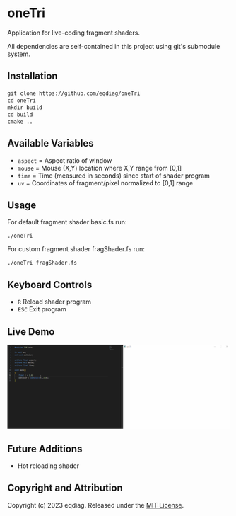 # oneTri

Application for live-coding fragment shaders.

All dependencies are self-contained in this project using git's submodule system.

## Installation

```
git clone https://github.com/eqdiag/oneTri
cd oneTri
mkdir build
cd build
cmake ..
```

## Available Variables
  *  `aspect` = Aspect ratio of window 
  *  `mouse` = Mouse (X,Y) location where X,Y range from [0,1]
  *  `time` = Time (measured in seconds) since start of shader program
  *  `uv` = Coordinates of fragment/pixel normalized to [0,1] range

## Usage
For default fragment shader basic.fs run:
```
./oneTri
```
For custom fragment shader fragShader.fs run:
```
./oneTri fragShader.fs 
```

## Keyboard Controls

  * `R` Reload shader program
  * `ESC` Exit program

## Live Demo
![Live Demo](/screenshots/demo.gif "Live Demo Example")


## Future Additions
* Hot reloading shader
                       
## Copyright and Attribution
Copyright (c) 2023 eqdiag. Released under the [MIT License](https://github.com/eqdiag/oneTri/blob/main/LICENSE.md).

